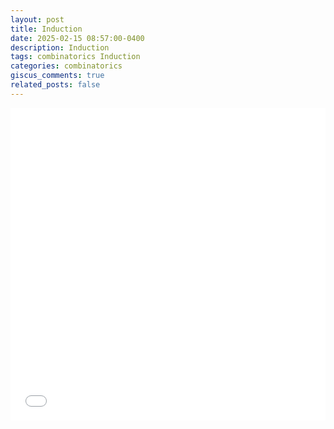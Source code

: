 ```yaml
---
layout: post
title: Induction
date: 2025-02-15 08:57:00-0400
description: Induction
tags: combinatorics Induction
categories: combinatorics
giscus_comments: true
related_posts: false
---
```


<iframe src="{{ site.baseurl }}/assets/pdf/Combinatorics/Induction.pdf" width="100%" height="500" frameborder="no" border="0" marginwidth="0" marginheight="0"></iframe>